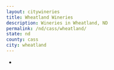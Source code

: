 ```yaml
---
layout: citywineries
title: Wheatland Wineries
description: Wineries in Wheatland, ND
permalink: /nd/cass/wheatland/
state: nd
county: cass
city: wheatland
---
```

-

